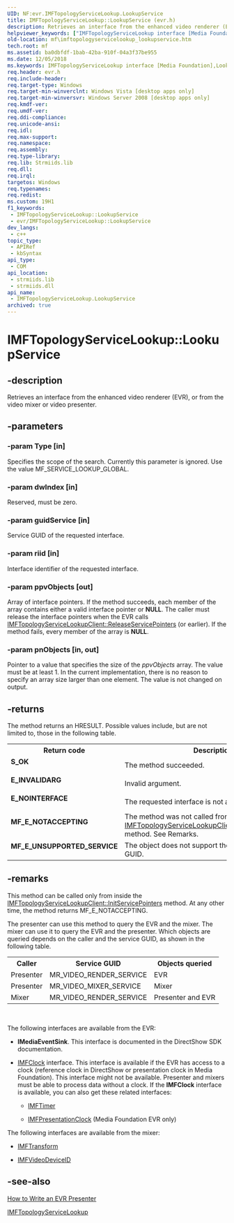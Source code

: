 ```yaml
---
UID: NF:evr.IMFTopologyServiceLookup.LookupService
title: IMFTopologyServiceLookup::LookupService (evr.h)
description: Retrieves an interface from the enhanced video renderer (EVR), or from the video mixer or video presenter.
helpviewer_keywords: ["IMFTopologyServiceLookup interface [Media Foundation]","LookupService method","IMFTopologyServiceLookup.LookupService","IMFTopologyServiceLookup::LookupService","LookupService","LookupService method [Media Foundation]","LookupService method [Media Foundation]","IMFTopologyServiceLookup interface","ba0dbfdf-1bab-42ba-910f-04a3f37be955","evr/IMFTopologyServiceLookup::LookupService","mf.imftopologyservicelookup_lookupservice"]
old-location: mf\imftopologyservicelookup_lookupservice.htm
tech.root: mf
ms.assetid: ba0dbfdf-1bab-42ba-910f-04a3f37be955
ms.date: 12/05/2018
ms.keywords: IMFTopologyServiceLookup interface [Media Foundation],LookupService method, IMFTopologyServiceLookup.LookupService, IMFTopologyServiceLookup::LookupService, LookupService, LookupService method [Media Foundation], LookupService method [Media Foundation],IMFTopologyServiceLookup interface, ba0dbfdf-1bab-42ba-910f-04a3f37be955, evr/IMFTopologyServiceLookup::LookupService, mf.imftopologyservicelookup_lookupservice
req.header: evr.h
req.include-header: 
req.target-type: Windows
req.target-min-winverclnt: Windows Vista [desktop apps only]
req.target-min-winversvr: Windows Server 2008 [desktop apps only]
req.kmdf-ver: 
req.umdf-ver: 
req.ddi-compliance: 
req.unicode-ansi: 
req.idl: 
req.max-support: 
req.namespace: 
req.assembly: 
req.type-library: 
req.lib: Strmiids.lib
req.dll: 
req.irql: 
targetos: Windows
req.typenames: 
req.redist: 
ms.custom: 19H1
f1_keywords:
 - IMFTopologyServiceLookup::LookupService
 - evr/IMFTopologyServiceLookup::LookupService
dev_langs:
 - c++
topic_type:
 - APIRef
 - kbSyntax
api_type:
 - COM
api_location:
 - strmiids.lib
 - strmiids.dll
api_name:
 - IMFTopologyServiceLookup.LookupService
archived: true
---
```


# IMFTopologyServiceLookup::LookupService


## -description

Retrieves an interface from the enhanced video renderer (EVR), or from the video mixer or video presenter.

## -parameters

### -param Type [in]

Specifies the scope of the search. Currently this parameter is ignored. Use the value MF_SERVICE_LOOKUP_GLOBAL.

### -param dwIndex [in]

Reserved, must be zero.

### -param guidService [in]

Service GUID of the requested interface.

### -param riid [in]

Interface identifier of the requested interface.

### -param ppvObjects [out]

Array of interface pointers. If the method succeeds, each member of the array contains either a valid interface pointer or <b>NULL</b>. The caller must release the interface pointers when the EVR calls <a href="/windows/desktop/api/evr/nf-evr-imftopologyservicelookupclient-releaseservicepointers">IMFTopologyServiceLookupClient::ReleaseServicePointers</a> (or earlier). If the method fails, every member of the array is <b>NULL</b>.

### -param pnObjects [in, out]

Pointer to a value that specifies the size of the <i>ppvObjects</i> array. The value must be at least 1. In the current implementation, there is no reason to specify an array size larger than one element. The value is not changed on output.

## -returns

The method returns an HRESULT. Possible values include, but are not limited to, those in the following table.

<table>
<tr>
<th>Return code</th>
<th>Description</th>
</tr>
<tr>
<td width="40%">
<dl>
<dt><b>S_OK</b></dt>
</dl>
</td>
<td width="60%">
The method succeeded.

</td>
</tr>
<tr>
<td width="40%">
<dl>
<dt><b>E_INVALIDARG</b></dt>
</dl>
</td>
<td width="60%">
Invalid argument.

</td>
</tr>
<tr>
<td width="40%">
<dl>
<dt><b>E_NOINTERFACE</b></dt>
</dl>
</td>
<td width="60%">
The requested interface is not available.

</td>
</tr>
<tr>
<td width="40%">
<dl>
<dt><b>MF_E_NOTACCEPTING</b></dt>
</dl>
</td>
<td width="60%">
The method was not called from inside the <a href="/windows/desktop/api/evr/nf-evr-imftopologyservicelookupclient-initservicepointers">IMFTopologyServiceLookupClient::InitServicePointers</a> method. See Remarks.

</td>
</tr>
<tr>
<td width="40%">
<dl>
<dt><b>MF_E_UNSUPPORTED_SERVICE</b></dt>
</dl>
</td>
<td width="60%">
The object does not support the specified service GUID.

</td>
</tr>
</table>

## -remarks

This method can be called only from inside the <a href="/windows/desktop/api/evr/nf-evr-imftopologyservicelookupclient-initservicepointers">IMFTopologyServiceLookupClient::InitServicePointers</a> method. At any other time, the method returns MF_E_NOTACCEPTING.

The presenter can use this method to query the EVR and the mixer. The mixer can use it to query the EVR and the presenter. Which objects are queried depends on the caller and the service GUID, as shown in the following table.

<table>
<tr>
<th>Caller</th>
<th>Service GUID</th>
<th>Objects queried</th>
</tr>
<tr>
<td>Presenter</td>
<td>MR_VIDEO_RENDER_SERVICE</td>
<td>EVR</td>
</tr>
<tr>
<td>Presenter</td>
<td>MR_VIDEO_MIXER_SERVICE</td>
<td>Mixer</td>
</tr>
<tr>
<td>Mixer</td>
<td>MR_VIDEO_RENDER_SERVICE</td>
<td>Presenter and EVR</td>
</tr>
</table>
 

The following interfaces are available from the EVR:

<ul>
<li>
<b>IMediaEventSink</b>. This interface is documented in the DirectShow SDK documentation.

</li>
<li>

<a href="/windows/desktop/api/mfidl/nn-mfidl-imfclock">IMFClock</a> interface. This interface is available if the EVR has access to a clock (reference clock in DirectShow or presentation clock in Media Foundation). This interface might not be available. Presenter and mixers must be able to process data without a clock. If the <b>IMFClock</b> interface is available, you can also get these related interfaces:

<ul>
<li>

<a href="/windows/desktop/api/mfidl/nn-mfidl-imftimer">IMFTimer</a>


</li>
<li>

<a href="/windows/desktop/api/mfidl/nn-mfidl-imfpresentationclock">IMFPresentationClock</a> (Media Foundation EVR only)

</li>
</ul>
</li>
</ul>
The following interfaces are available from the mixer:

<ul>
<li>

<a href="/windows/desktop/api/mftransform/nn-mftransform-imftransform">IMFTransform</a>


</li>
<li>

<a href="/windows/desktop/api/evr/nn-evr-imfvideodeviceid">IMFVideoDeviceID</a>


</li>
</ul>

## -see-also

<a href="/windows/desktop/medfound/how-to-write-an-evr-presenter">How to Write an EVR Presenter</a>



<a href="/windows/desktop/api/evr/nn-evr-imftopologyservicelookup">IMFTopologyServiceLookup</a>